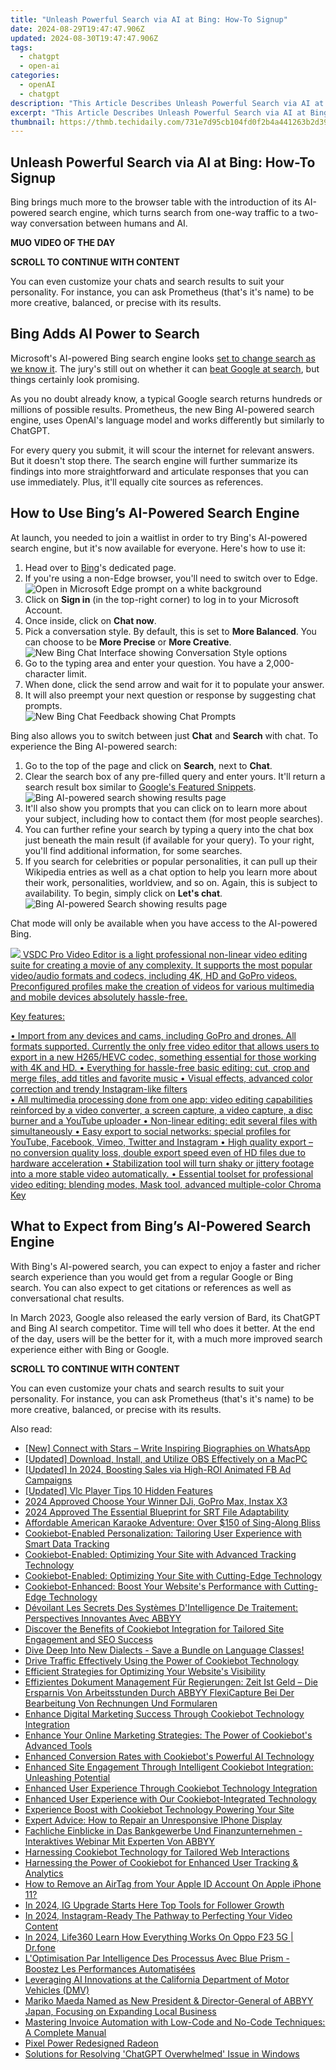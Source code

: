 ```yaml
---
title: "Unleash Powerful Search via AI at Bing: How-To Signup"
date: 2024-08-29T19:47:47.906Z
updated: 2024-08-30T19:47:47.906Z
tags:
  - chatgpt
  - open-ai
categories:
  - openAI
  - chatgpt
description: "This Article Describes Unleash Powerful Search via AI at Bing: How-To Signup"
excerpt: "This Article Describes Unleash Powerful Search via AI at Bing: How-To Signup"
thumbnail: https://thmb.techidaily.com/731e7d95cb104fd0f2b4a441263b2d39fb916acbe1dcf99883081e6f54b5961f.jpg
---
```


## Unleash Powerful Search via AI at Bing: How-To Signup

 Bing brings much more to the browser table with the introduction of its AI-powered search engine, which turns search from one-way traffic to a two-way conversation between humans and AI.

**MUO VIDEO OF THE DAY**

**SCROLL TO CONTINUE WITH CONTENT**

 You can even customize your chats and search results to suit your personality. For instance, you can ask Prometheus (that's it's name) to be more creative, balanced, or precise with its results.

## Bing Adds AI Power to Search

 Microsoft's AI-powered Bing search engine looks [set to change search as we know it](https://www.makeuseof.com/how-bing-ai-powered-change-search-experience/). The jury's still out on whether it can [beat Google at search](https://www.makeuseof.com/bing-ai-powered-beat-google-search/), but things certainly look promising.

 As you no doubt already know, a typical Google search returns hundreds or millions of possible results. Prometheus, the new Bing AI-powered search engine, uses OpenAI's language model and works differently but similarly to ChatGPT.

 For every query you submit, it will scour the internet for relevant answers. But it doesn't stop there. The search engine will further summarize its findings into more straightforward and articulate responses that you can use immediately. Plus, it'll equally cite sources as references.

## How to Use Bing’s AI-Powered Search Engine

 At launch, you needed to join a waitlist in order to try Bing's AI-powered search engine, but it's now available for everyone. Here's how to use it:

1. Head over to [Bing](https://www.bing.com/new?form=MY029I&OCID=MY029I)'s dedicated page.
2. If you're using a non-Edge browser, you'll need to switch over to Edge.  
![Open in Microsoft Edge prompt on a white background](https://static1.makeuseofimages.com/wordpress/wp-content/uploads/2023/05/open-in-microsoft-edge.jpg)
3. Click on **Sign in** (in the top-right corner) to log in to your Microsoft Account.
4. Once inside, click on **Chat now**.
5. Pick a conversation style. By default, this is set to **More Balanced**. You can choose to be **More Precise** or **More Creative**.  
![New Bing Chat Interface showing Conversation Style options](https://static1.makeuseofimages.com/wordpress/wp-content/uploads/2023/05/new-bing-chat-interface.jpg)
6. Go to the typing area and enter your question. You have a 2,000-character limit.
7. When done, click the send arrow and wait for it to populate your answer.
8. It will also preempt your next question or response by suggesting chat prompts.  
![New Bing Chat Feedback showing Chat Prompts](https://static1.makeuseofimages.com/wordpress/wp-content/uploads/2023/05/new-bing-chat-feedback.jpg)

 Bing also allows you to switch between just **Chat** and **Search** with chat. To experience the Bing AI-powered search:

1. Go to the top of the page and click on **Search**, next to **Chat**.
2. Clear the search box of any pre-filled query and enter yours. It'll return a search result box similar to [Google's Featured Snippets](https://www.makeuseof.com/what-are-google-featured-snippets/).  
![Bing AI-powered search showing results page](https://static1.makeuseofimages.com/wordpress/wp-content/uploads/2023/05/bing-ai-powered-search-results.jpg)
3. It'll also show you prompts that you can click on to learn more about your subject, including how to contact them (for most people searches).
4. You can further refine your search by typing a query into the chat box just beneath the main result (if available for your query). To your right, you'll find additional information, for some searches.
5. If you search for celebrities or popular personalities, it can pull up their Wikipedia entries as well as a chat option to help you learn more about their work, personalities, worldview, and so on. Again, this is subject to availability. To begin, simply click on **Let's chat**.  
![Bing AI-powered Search showing results page](https://static1.makeuseofimages.com/wordpress/wp-content/uploads/2023/05/new-bing-search-with-ai.jpg)

 Chat mode will only be available when you have access to the AI-powered Bing.

<!-- affiliate ads begin -->
<a href="https://secure.2checkout.com/order/checkout.php?PRODS=4693127&QTY=1&AFFILIATE=108875&CART=1"><img src="https://www.videosoftdev.com/images/video_editor/screenshots/1.jpg" border="0">
VSDC Pro Video Editor is a light professional non-linear video editing suite for creating a movie of any complexity. It supports the most popular video/audio formats and codecs, including 4K, HD and GoPro videos. Preconfigured profiles make the creation of videos for various multimedia and mobile devices absolutely hassle-free.

Key features:

•	Import from any devices and cams, including GoPro and drones. All formats supported. Сurrently the only free video editor that allows users to export in a new H265/HEVC codec, something essential for those working with 4K and HD.
•	Everything for hassle-free basic editing: cut, crop and merge files, add titles and favorite music
•	Visual effects, advanced color correction and trendy Instagram-like filters   
•	All multimedia processing done from one app: video editing capabilities reinforced by  a video converter, a screen capture, a video capture, a disc burner and a YouTube uploader
•	Non-linear editing: edit several files with simultaneously 
•	Easy export to social networks: special profiles for YouTube, Facebook, Vimeo, Twitter and Instagram
•	High quality export – no conversion quality loss, double export speed even of HD files due to hardware acceleration
•	Stabilization tool will turn shaky or jittery footage into a more stable video automatically. 
•	Essential toolset for professional video editing: blending modes, Mask tool, advanced multiple-color Chroma Key  
</a>
<!-- affiliate ads end -->
## What to Expect from Bing’s AI-Powered Search Engine

 With Bing's AI-powered search, you can expect to enjoy a faster and richer search experience than you would get from a regular Google or Bing search. You can also expect to get citations or references as well as conversational chat results.

 In March 2023, Google also released the early version of Bard, its ChatGPT and Bing AI search competitor. Time will tell who does it better. At the end of the day, users will be the better for it, with a much more improved search experience either with Bing or Google.

**SCROLL TO CONTINUE WITH CONTENT**

 You can even customize your chats and search results to suit your personality. For instance, you can ask Prometheus (that's it's name) to be more creative, balanced, or precise with its results.


<ins class="adsbygoogle"
     style="display:block"
     data-ad-format="autorelaxed"
     data-ad-client="ca-pub-7571918770474297"
     data-ad-slot="1223367746"></ins>



<ins class="adsbygoogle"
     style="display:block"
     data-ad-client="ca-pub-7571918770474297"
     data-ad-slot="8358498916"
     data-ad-format="auto"
     data-full-width-responsive="true"></ins>

<span class="atpl-alsoreadstyle">Also read:</span>
<div><ul>
<li><a href="https://vp-tips.techidaily.com/new-connect-with-stars-write-inspiring-biographies-on-whatsapp/"><u>[New] Connect with Stars – Write Inspiring Biographies on WhatsApp</u></a></li>
<li><a href="https://visual-screen-recording.techidaily.com/updated-download-install-and-utilize-obs-effectively-on-a-macpc/"><u>[Updated] Download, Install, and Utilize OBS Effectively on a MacPC</u></a></li>
<li><a href="https://facebook-clips.techidaily.com/updated-in-2024-boosting-sales-via-high-roi-animated-fb-ad-campaigns/"><u>[Updated] In 2024, Boosting Sales via High-ROI Animated FB Ad Campaigns</u></a></li>
<li><a href="https://extra-resources.techidaily.com/updated-vlc-player-tips-10-hidden-features/"><u>[Updated] Vlc Player Tips  10 Hidden Features</u></a></li>
<li><a href="https://extra-lessons.techidaily.com/2024-approved-choose-your-winner-dji-gopro-max-instax-x3/"><u>2024 Approved  Choose Your Winner  DJi, GoPro Max, Instax X3</u></a></li>
<li><a href="https://some-guidance.techidaily.com/2024-approved-the-essential-blueprint-for-srt-file-adaptability/"><u>2024 Approved  The Essential Blueprint for SRT File Adaptability</u></a></li>
<li><a href="https://buynow-reviews.techidaily.com/affordable-american-karaoke-adventure-over-150-of-sing-along-bliss/"><u>Affordable American Karaoke Adventure: Over $150 of Sing-Along Bliss</u></a></li>
<li><a href="https://tech-savvy.techidaily.com/cookiebot-enabled-personalization-tailoring-user-experience-with-smart-data-tracking/"><u>Cookiebot-Enabled Personalization: Tailoring User Experience with Smart Data Tracking</u></a></li>
<li><a href="https://tech-savvy.techidaily.com/cookiebot-enabled-optimizing-your-site-with-advanced-tracking-technology/"><u>Cookiebot-Enabled: Optimizing Your Site with Advanced Tracking Technology</u></a></li>
<li><a href="https://tech-savvy.techidaily.com/cookiebot-enabled-optimizing-your-site-with-cutting-edge-technology/"><u>Cookiebot-Enabled: Optimizing Your Site with Cutting-Edge Technology</u></a></li>
<li><a href="https://tech-savvy.techidaily.com/cookiebot-enhanced-boost-your-websites-performance-with-cutting-edge-technology/"><u>Cookiebot-Enhanced: Boost Your Website's Performance with Cutting-Edge Technology</u></a></li>
<li><a href="https://tech-savvy.techidaily.com/devoilant-les-secrets-des-systemes-dintelligence-de-traitement-perspectives-innovantes-avec-abbyy/"><u>Dévoilant Les Secrets Des Systèmes D'Intelligence De Traitement: Perspectives Innovantes Avec ABBYY</u></a></li>
<li><a href="https://tech-savvy.techidaily.com/discover-the-benefits-of-cookiebot-integration-for-tailored-site-engagement-and-seo-success/"><u>Discover the Benefits of Cookiebot Integration for Tailored Site Engagement and SEO Success</u></a></li>
<li><a href="https://mondly-stories.techidaily.com/1719579722292-dive-deep-into-new-dialects-save-a-bundle-on-language-classes/"><u>Dive Deep Into New Dialects - Save a Bundle on Language Classes!</u></a></li>
<li><a href="https://tech-savvy.techidaily.com/drive-traffic-effectively-using-the-power-of-cookiebot-technology/"><u>Drive Traffic Effectively Using the Power of Cookiebot Technology</u></a></li>
<li><a href="https://tech-savvy.techidaily.com/efficient-strategies-for-optimizing-your-websites-visibility/"><u>Efficient Strategies for Optimizing Your Website's Visibility</u></a></li>
<li><a href="https://tech-savvy.techidaily.com/effizientes-dokument-management-fur-regierungen-zeit-ist-geld-die-ersparnis-von-arbeitsstunden-durch-abbyy-flexicapture-bei-der-bearbeitung-von-rechnungen-u4/"><u>Effizientes Dokument Management Für Regierungen: Zeit Ist Geld – Die Ersparnis Von Arbeitsstunden Durch ABBYY FlexiCapture Bei Der Bearbeitung Von Rechnungen Und Formularen</u></a></li>
<li><a href="https://tech-savvy.techidaily.com/enhance-digital-marketing-success-through-cookiebot-technology-integration/"><u>Enhance Digital Marketing Success Through Cookiebot Technology Integration</u></a></li>
<li><a href="https://tech-savvy.techidaily.com/enhance-your-online-marketing-strategies-the-power-of-cookiebots-advanced-tools/"><u>Enhance Your Online Marketing Strategies: The Power of Cookiebot's Advanced Tools</u></a></li>
<li><a href="https://tech-savvy.techidaily.com/enhanced-conversion-rates-with-cookiebots-powerful-ai-technology/"><u>Enhanced Conversion Rates with Cookiebot's Powerful AI Technology</u></a></li>
<li><a href="https://tech-savvy.techidaily.com/enhanced-site-engagement-through-intelligent-cookiebot-integration-unleashing-potential/"><u>Enhanced Site Engagement Through Intelligent Cookiebot Integration: Unleashing Potential</u></a></li>
<li><a href="https://tech-savvy.techidaily.com/enhanced-user-experience-through-cookiebot-technology-integration/"><u>Enhanced User Experience Through Cookiebot Technology Integration</u></a></li>
<li><a href="https://tech-savvy.techidaily.com/enhanced-user-experience-with-our-cookiebot-integrated-technology/"><u>Enhanced User Experience with Our Cookiebot-Integrated Technology</u></a></li>
<li><a href="https://tech-savvy.techidaily.com/experience-boost-with-cookiebot-technology-powering-your-site/"><u>Experience Boost with Cookiebot Technology Powering Your Site</u></a></li>
<li><a href="https://fox-that.techidaily.com/expert-advice-how-to-repair-an-unresponsive-iphone-display/"><u>Expert Advice: How to Repair an Unresponsive IPhone Display</u></a></li>
<li><a href="https://tech-savvy.techidaily.com/fachliche-einblicke-in-das-bankgewerbe-und-finanzunternehmen-interaktives-webinar-mit-experten-von-abbyy/"><u>Fachliche Einblicke in Das Bankgewerbe Und Finanzunternehmen - Interaktives Webinar Mit Experten Von ABBYY</u></a></li>
<li><a href="https://tech-savvy.techidaily.com/harnessing-cookiebot-technology-for-tailored-web-interactions/"><u>Harnessing Cookiebot Technology for Tailored Web Interactions</u></a></li>
<li><a href="https://tech-savvy.techidaily.com/harnessing-the-power-of-cookiebot-for-enhanced-user-tracking-and-analytics/"><u>Harnessing the Power of Cookiebot for Enhanced User Tracking & Analytics</u></a></li>
<li><a href="https://apple-account.techidaily.com/how-to-remove-an-airtag-from-your-apple-id-account-on-apple-iphone-11-by-drfone-ios/"><u>How to Remove an AirTag from Your Apple ID Account On Apple iPhone 11?</u></a></li>
<li><a href="https://instagram-video-files.techidaily.com/in-2024-ig-upgrade-starts-here-top-tools-for-follower-growth/"><u>In 2024, IG Upgrade Starts Here  Top Tools for Follower Growth</u></a></li>
<li><a href="https://instagram-videos.techidaily.com/in-2024-instagram-ready-the-pathway-to-perfecting-your-video-content/"><u>In 2024, Instagram-Ready  The Pathway to Perfecting Your Video Content</u></a></li>
<li><a href="https://phone-solutions.techidaily.com/in-2024-life360-learn-how-everything-works-on-oppo-f23-5g-drfone-by-drfone-virtual-android/"><u>In 2024, Life360 Learn How Everything Works On Oppo F23 5G | Dr.fone</u></a></li>
<li><a href="https://tech-savvy.techidaily.com/loptimisation-par-intelligence-des-processus-avec-blue-prism-boostez-les-performances-automatisees/"><u>L'Optimisation Par Intelligence Des Processus Avec Blue Prism - Boostez Les Performances Automatisées</u></a></li>
<li><a href="https://tech-savvy.techidaily.com/leveraging-ai-innovations-at-the-california-department-of-motor-vehicles-dmv/"><u>Leveraging AI Innovations at the California Department of Motor Vehicles (DMV)</u></a></li>
<li><a href="https://tech-savvy.techidaily.com/mariko-maeda-named-as-new-president-and-director-general-of-abbyy-japan-focusing-on-expanding-local-business/"><u>Mariko Maeda Named as New President & Director-General of ABBYY Japan, Focusing on Expanding Local Business</u></a></li>
<li><a href="https://tech-savvy.techidaily.com/mastering-invoice-automation-with-low-code-and-no-code-techniques-a-complete-manual/"><u>Mastering Invoice Automation with Low-Code and No-Code Techniques: A Complete Manual</u></a></li>
<li><a href="https://remote-screen-capture.techidaily.com/pixel-power-redesigned-radeon/"><u>Pixel Power  Redesigned Radeon</u></a></li>
<li><a href="https://tech-hub.techidaily.com/solutions-for-resolving-chatgpt-overwhelmed-issue-in-windows/"><u>Solutions for Resolving 'ChatGPT Overwhelmed' Issue in Windows</u></a></li>
</ul></div>
